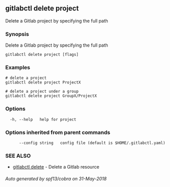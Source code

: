 ## gitlabctl delete project

Delete a Gitlab project by specifying the full path

### Synopsis

Delete a Gitlab project by specifying the full path

```
gitlabctl delete project [flags]
```

### Examples

```
# delete a project
gitlabctl delete project ProjectX

# delete a project under a group
gitlabctl delete project GroupX/ProjectX

```

### Options

```
  -h, --help   help for project
```

### Options inherited from parent commands

```
      --config string   config file (default is $HOME/.gitlabctl.yaml)
```

### SEE ALSO

* [gitlabctl delete](gitlabctl_delete.md)	 - Delete a Gitlab resource

###### Auto generated by spf13/cobra on 31-May-2018
